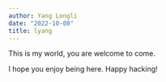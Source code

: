 ```yaml
---
author: Yang Longli 
date: "2022-10-08"
title: lyang
---
```


This is my world, you are welcome to come.

I hope you enjoy being here. Happy hacking!

